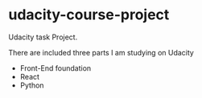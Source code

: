 # udacity-course-project
Udacity task Project.

There are included three parts I am studying on Udacity

* Front-End foundation
* React
* Python
